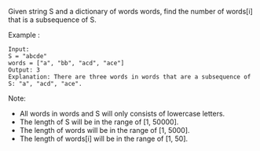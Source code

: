 Given string S and a dictionary of words words, find the number of words[i] that is a subsequence of S.

Example :

```
Input: 
S = "abcde"
words = ["a", "bb", "acd", "ace"]
Output: 3
Explanation: There are three words in words that are a subsequence of S: "a", "acd", "ace".
```

Note:

 - All words in words and S will only consists of lowercase letters.
 - The length of S will be in the range of [1, 50000].
 - The length of words will be in the range of [1, 5000].
 - The length of words[i] will be in the range of [1, 50].

